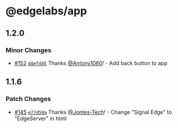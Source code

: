 # @edgelabs/app

## 1.2.0

### Minor Changes

- [#152](https://github.com/v3xlabs/edgeserver/pull/152) [`d4efd45`](https://github.com/v3xlabs/edgeserver/commit/d4efd4589a681e13613a6db83dacad586dbee3c6) Thanks [@Antony1060](https://github.com/Antony1060)! - Add back button to app

## 1.1.6

### Patch Changes

- [#145](https://github.com/v3xlabs/edgeserver/pull/145) [`e77d50a`](https://github.com/v3xlabs/edgeserver/commit/e77d50a7e7d17af145c77ed5ad6a449d8cfc1774) Thanks [@Jontes-Tech](https://github.com/Jontes-Tech)! - Change "Signal Edge" to "EdgeServer" in html <title>

## 1.1.5

### Patch Changes

- [#139](https://github.com/v3xlabs/edgeserver/pull/139) [`b931045`](https://github.com/v3xlabs/edgeserver/commit/b931045a6f5eda0e3181bf4e2a16178a8ca05ce9) Thanks [@svemat01](https://github.com/svemat01)! - Bump

## 1.1.4

### Patch Changes

- [`e1cd696`](https://github.com/v3xlabs/edgeserver/commit/e1cd6966b8507a1f95b54c3ea9010dd53c20b0d9) Thanks [@lucemans](https://github.com/lucemans)! - Bump

## 1.1.3

### Patch Changes

- [`08d9ee1`](https://github.com/v3xlabs/edgeserver/commit/08d9ee119c080b2b1de2bf2b5d5a2e13d327de48) Thanks [@lucemans](https://github.com/lucemans)! - Bump

## 1.1.1

### Patch Changes

- [`ba9a5c1`](https://github.com/v3xlabs/edgeserver/commit/ba9a5c15b351d122adf97febc3cf5a5bd9be6a3c) Thanks [@lucemans](https://github.com/lucemans)! - Bump

## 1.1.0

### Minor Changes

- [#131](https://github.com/v3xlabs/edgeserver/pull/131) [`2db4c80`](https://github.com/v3xlabs/edgeserver/commit/2db4c802435e5e93b4e34544996356f7661d2a33) Thanks [@lucemans](https://github.com/lucemans)! - Migrate to vite

### Patch Changes

- [#133](https://github.com/v3xlabs/edgeserver/pull/133) [`abc4022`](https://github.com/v3xlabs/edgeserver/commit/abc4022e68f9ca8474090ff7b8f1e95eab91aa66) Thanks [@lucemans](https://github.com/lucemans)! - Fix buffer import

* [#134](https://github.com/v3xlabs/edgeserver/pull/134) [`bd31a67`](https://github.com/v3xlabs/edgeserver/commit/bd31a6702c948647a6de9a44c18fcc63b68226ca) Thanks [@lucemans](https://github.com/lucemans)! - Change ENV Variable naming
